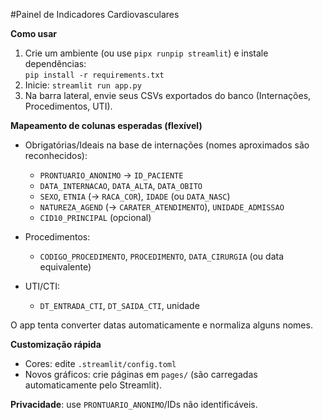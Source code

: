 #Painel de Indicadores Cardiovasculares

**Como usar**

1. Crie um ambiente (ou use `pipx runpip streamlit`) e instale dependências:  
   `pip install -r requirements.txt`
2. Inicie: `streamlit run app.py`
3. Na barra lateral, envie seus CSVs exportados do banco (Internações, Procedimentos, UTI).

**Mapeamento de colunas esperadas (flexível)**

- Obrigatórias/Ideais na base de internações (nomes aproximados são reconhecidos):
  - `PRONTUARIO_ANONIMO` → `ID_PACIENTE`
  - `DATA_INTERNACAO`, `DATA_ALTA`, `DATA_OBITO`
  - `SEXO`, `ETNIA` (→ `RACA_COR`), `IDADE` (ou `DATA_NASC`)
  - `NATUREZA_AGEND` (→ `CARATER_ATENDIMENTO`), `UNIDADE_ADMISSAO`
  - `CID10_PRINCIPAL` (opcional)

- Procedimentos:
  - `CODIGO_PROCEDIMENTO`, `PROCEDIMENTO`, `DATA_CIRURGIA` (ou data equivalente)

- UTI/CTI:
  - `DT_ENTRADA_CTI`, `DT_SAIDA_CTI`, unidade

O app tenta converter datas automaticamente e normaliza alguns nomes.

**Customização rápida**

- Cores: edite `.streamlit/config.toml`
- Novos gráficos: crie páginas em `pages/` (são carregadas automaticamente pelo Streamlit).

**Privacidade**: use `PRONTUARIO_ANONIMO`/IDs não identificáveis.
